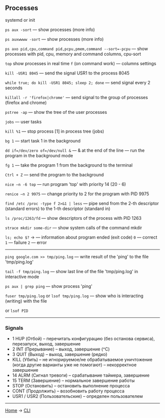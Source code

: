 ## Processes

systemd or init

`ps aux -sort` — show processes (more info)

`ps auxwwww -sort` — show processes (more info)

`ps axo pid,cpu,command pid,pcpu,pmem,command --sort=-pcpu` — show processes with pid, cpu, memory and command columns, cpu-sort

`top` show processes in real time `f` (on command work) — columns settings

`kill -USR1 8045` — send the signal USR1 to the process 8045

`while true; do kill -USR1 8045; sleep 2; done` — send signal every 2 seconds

`killall -r 'firefox|chrome'` — send signal to the group of processes (firefox and chrome)

`pstree -ap` — show the tree of the user processes

`jobs` — user tasks

`kill %1` — stop process [1] in process tree (jobs)

`bg 1` — start task 1 in the background

`dd if=/dev/zero of=/dev/null &` — & at the end of the line — run the program in the background mode

`fg 1` — take the program 1 from the background to the terminal

`Ctrl + Z` — send the program to the background

`nice –n -6 top` — run program 'top' with priority 14 (20 - 6)

`renice –n 2 9975` — change priority to 2 for the program with PID 9975

`find /etc /proc -type f 2>&1 | less` — pipe send from the 2-th descriptor (standard errors) to the 1-th descriptor (standard in)

`ls /proc/1263/fd` — show descriptors of the process with PID 1263

`strace mkdir some-dir` — show system calls of the command mkdir

`ls; echo $?` -> — information about program ended (exit code) `0` — correct `1` — failure `2` — error

---

`ping google.com >> tmp/ping.log` — write result of the 'ping' to the file 'tmp/ping.log'

`tail -f tmp/ping.log` — show last line of the file 'tmp/ping.log' in interactive mode

`ps aux | grep ping` — show process 'ping'

`fuser tmp/ping.log` or `lsof tmp/ping.log` — show who is interacting (writing) with the file

or `lsof PID`

---


### Signals

- 1 HUP (Отбой) – перечитать конфигурацию (без останова сервиса), перезапуск, выход, завершение
- 2 INT (Прерывание) – выход, завершение (^C)
- 3 QUIT (Выход) – выход, завершение (редко)
-  KILL (Убить) – не игнорируемое/не обрабатываемое уничтожение (когда другие варианты уже не помогают) – некорректное завершение
- 14 ALRM (Сигнал тревоги) – срабатывание таймера, завершение
- 15 TERM (Завершение) – нормальное завершение работы
- STOP (Остановить) – остановить выполнение процесса
- CONT (Продолжить) – возобновить работу процесса
- USR1 / USR2 (Пользовательские) – определен пользователем




---
[Home](../README.md) -> [CLI](cli.md)
